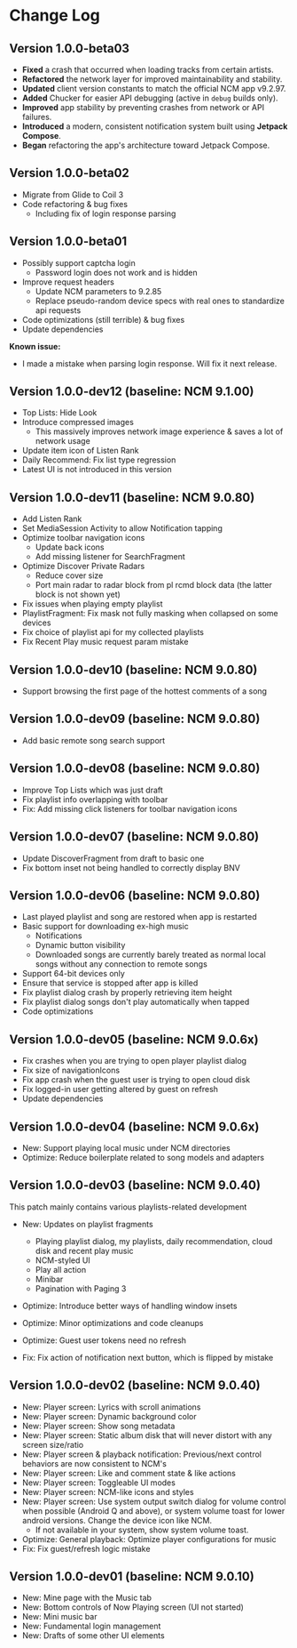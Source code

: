 Change Log
==========

## Version 1.0.0-beta03

- **Fixed** a crash that occurred when loading tracks from certain artists.
- **Refactored** the network layer for improved maintainability and stability.
- **Updated** client version constants to match the official NCM app v9.2.97.
- **Added** Chucker for easier API debugging (active in `debug` builds only).
- **Improved** app stability by preventing crashes from network or API failures.
- **Introduced** a modern, consistent notification system built using **Jetpack Compose**.
- **Began** refactoring the app's architecture toward Jetpack Compose.

## Version 1.0.0-beta02

- Migrate from Glide to Coil 3
- Code refactoring & bug fixes
  - Including fix of login response parsing

## Version 1.0.0-beta01

- Possibly support captcha login
  - Password login does not work and is hidden
- Improve request headers
  - Update NCM parameters to 9.2.85
  - Replace pseudo-random device specs with real ones to standardize api requests
- Code optimizations (still terrible) & bug fixes
- Update dependencies

**Known issue:**

- I made a mistake when parsing login response. Will fix it next release.


## Version 1.0.0-dev12 (baseline: NCM 9.1.00)

- Top Lists: Hide Look
- Introduce compressed images
  - This massively improves network image experience & saves a lot of network usage
- Update item icon of Listen Rank
- Daily Recommend: Fix list type regression
- Latest UI is not introduced in this version

## Version 1.0.0-dev11 (baseline: NCM 9.0.80)

- Add Listen Rank
- Set MediaSession Activity to allow Notification tapping
- Optimize toolbar navigation icons
  - Update back icons
  - Add missing listener for SearchFragment
- Optimize Discover Private Radars
  - Reduce cover size
  - Port main radar to radar block from pl rcmd block data (the latter block is not shown yet)
- Fix issues when playing empty playlist
- PlaylistFragment: Fix mask not fully masking when collapsed on some devices
- Fix choice of playlist api for my collected playlists
- Fix Recent Play music request param mistake

## Version 1.0.0-dev10 (baseline: NCM 9.0.80)

- Support browsing the first page of the hottest comments of a song

## Version 1.0.0-dev09 (baseline: NCM 9.0.80)

- Add basic remote song search support

## Version 1.0.0-dev08 (baseline: NCM 9.0.80)

- Improve Top Lists which was just draft
- Fix playlist info overlapping with toolbar
- Fix: Add missing click listeners for toolbar navigation icons

## Version 1.0.0-dev07 (baseline: NCM 9.0.80)

- Update DiscoverFragment from draft to basic one
- Fix bottom inset not being handled to correctly display BNV

## Version 1.0.0-dev06 (baseline: NCM 9.0.80)

- Last played playlist and song are restored when app is restarted
- Basic support for downloading ex-high music
  - Notifications
  - Dynamic button visibility
  - Downloaded songs are currently barely treated as normal local songs without any connection to remote songs
- Support 64-bit devices only
- Ensure that service is stopped after app is killed
- Fix playlist dialog crash by properly retrieving item height
- Fix playlist dialog songs don't play automatically when tapped
- Code optimizations

## Version 1.0.0-dev05 (baseline: NCM 9.0.6x)

- Fix crashes when you are trying to open player playlist dialog
- Fix size of navigationIcons
- Fix app crash when the guest user is trying to open cloud disk
- Fix logged-in user getting altered by guest on refresh
- Update dependencies

## Version 1.0.0-dev04 (baseline: NCM 9.0.6x)

- New: Support playing local music under NCM directories
- Optimize: Reduce boilerplate related to song models and adapters

## Version 1.0.0-dev03 (baseline: NCM 9.0.40)

This patch mainly contains various playlists-related development

- New: Updates on playlist fragments
  - Playing playlist dialog, my playlists, daily recommendation, cloud disk and recent play music
  - NCM-styled UI
  - Play all action
  - Minibar
  - Pagination with Paging 3

- Optimize: Introduce better ways of handling window insets
- Optimize: Minor optimizations and code cleanups
- Optimize: Guest user tokens need no refresh
- Fix: Fix action of notification next button, which is flipped by mistake

## Version 1.0.0-dev02 (baseline: NCM 9.0.40)

- New: Player screen: Lyrics with scroll animations
- New: Player screen: Dynamic background color
- New: Player screen: Show song metadata
- New: Player screen: Static album disk that will never distort with any screen size/ratio
- New: Player screen & playback notification: Previous/next control behaviors are now consistent to NCM's
- New: Player screen: Like and comment state & like actions
- New: Player screen: Toggleable UI modes
- New: Player screen: NCM-like icons and styles
- New: Player screen: Use system output switch dialog for volume control when possible (Android Q and above), or system volume toast for lower android versions. Change the device icon like NCM.
  - If not available in your system, show system volume toast.
- Optimize: General playback: Optimize player configurations for music
- Fix: Fix guest/refresh logic mistake

## Version 1.0.0-dev01 (baseline: NCM 9.0.10)

 * New: Mine page with the Music tab
 * New: Bottom controls of Now Playing screen (UI not started)
 * New: Mini music bar
 * New: Fundamental login management 
 * New: Drafts of some other UI elements
